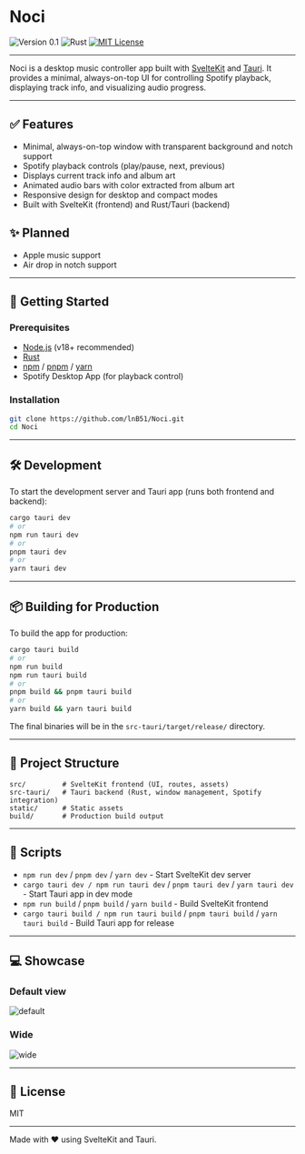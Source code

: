 # Noci

![Version 0.1](https://img.shields.io/badge/Version%200.1-FFC832?style=for-the-badge&logoColor=white)
![Rust](https://img.shields.io/badge/Rust-000?style=for-the-badge&logo=rust&logoColor=white)
[![MIT License](https://img.shields.io/badge/MIT%20License-004772?style=for-the-badge&logo=license&logoColor=white)](https://github.com/lnB51/spark/blob/master/LICENSE)

---

Noci is a desktop music controller app built with [SvelteKit](https://kit.svelte.dev/) and [Tauri](https://tauri.app/). It provides a minimal, always-on-top UI for controlling Spotify playback, displaying track info, and visualizing audio progress.

---

## ✅ Features

- Minimal, always-on-top window with transparent background and notch support
- Spotify playback controls (play/pause, next, previous)
- Displays current track info and album art
- Animated audio bars with color extracted from album art
- Responsive design for desktop and compact modes
- Built with SvelteKit (frontend) and Rust/Tauri (backend)

## ✨ Planned
- Apple music support
- Air drop in notch support

---

## 🚀 Getting Started

### Prerequisites

- [Node.js](https://nodejs.org/) (v18+ recommended)
- [Rust](https://www.rust-lang.org/tools/install)
- [npm](https://www.npmjs.com/) / [pnpm](https://pnpm.io/) / [yarn](https://yarnpkg.com/)
- Spotify Desktop App (for playback control)

### Installation

```sh
git clone https://github.com/lnB51/Noci.git
cd Noci
```

---

## 🛠 Development

To start the development server and Tauri app (runs both frontend and backend):

```sh
cargo tauri dev
# or
npm run tauri dev
# or
pnpm tauri dev
# or
yarn tauri dev
```

---

## 📦 Building for Production

To build the app for production:

```sh
cargo tauri build
# or
npm run build
npm run tauri build
# or
pnpm build && pnpm tauri build
# or
yarn build && yarn tauri build
```

The final binaries will be in the `src-tauri/target/release/` directory.

---

## 📁 Project Structure

```
src/         # SvelteKit frontend (UI, routes, assets)
src-tauri/   # Tauri backend (Rust, window management, Spotify integration)
static/      # Static assets
build/       # Production build output
```

---

## 📜 Scripts

- `npm run dev` / `pnpm dev` / `yarn dev` - Start SvelteKit dev server
- `cargo tauri dev / npm run tauri dev` / `pnpm tauri dev` / `yarn tauri dev` - Start Tauri app in dev mode
- `npm run build` / `pnpm build` / `yarn build` - Build SvelteKit frontend
- `cargo tauri build / npm run tauri build` / `pnpm tauri build` / `yarn tauri build` - Build Tauri app for release

---

## 💻 Showcase

### Default view

![default](https://github.com/lnB51/Noci/showcase/default_view.png)

### Wide 

![wide](https://github.com/lnB51/Noci/showcase/wide_view.png)


---

## 📝 License

MIT

---

Made with ❤️ using SvelteKit and Tauri.
